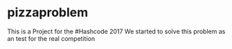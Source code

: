 # pizzaproblem
This is a Project for the #Hashcode 2017
We started to solve this problem as an test for the real competition
